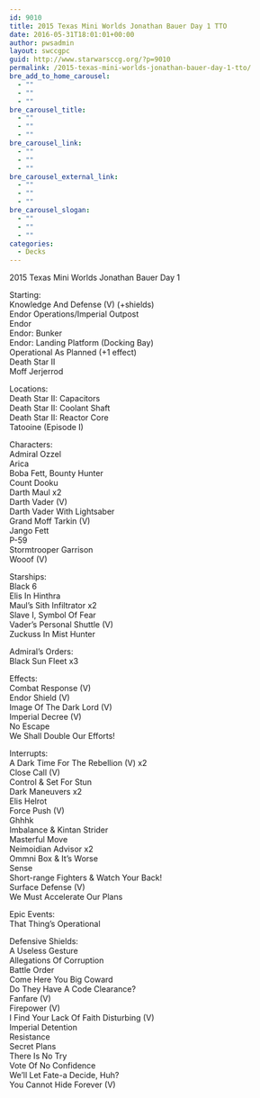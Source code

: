 ```yaml
---
id: 9010
title: 2015 Texas Mini Worlds Jonathan Bauer Day 1 TTO
date: 2016-05-31T18:01:01+00:00
author: pwsadmin
layout: swccgpc
guid: http://www.starwarsccg.org/?p=9010
permalink: /2015-texas-mini-worlds-jonathan-bauer-day-1-tto/
bre_add_to_home_carousel:
  - ""
  - ""
  - ""
bre_carousel_title:
  - ""
  - ""
  - ""
bre_carousel_link:
  - ""
  - ""
  - ""
bre_carousel_external_link:
  - ""
  - ""
  - ""
bre_carousel_slogan:
  - ""
  - ""
  - ""
categories:
  - Decks
---
```

2015 Texas Mini Worlds Jonathan Bauer Day 1

Starting:  
Knowledge And Defense (V) (+shields)  
Endor Operations/Imperial Outpost  
Endor  
Endor: Bunker  
Endor: Landing Platform (Docking Bay)  
Operational As Planned (+1 effect)  
Death Star II  
Moff Jerjerrod

Locations:  
Death Star II: Capacitors  
Death Star II: Coolant Shaft  
Death Star II: Reactor Core  
Tatooine (Episode I)

Characters:  
Admiral Ozzel  
Arica  
Boba Fett, Bounty Hunter  
Count Dooku  
Darth Maul x2  
Darth Vader (V)  
Darth Vader With Lightsaber  
Grand Moff Tarkin (V)  
Jango Fett  
P-59  
Stormtrooper Garrison  
Wooof (V)

Starships:  
Black 6  
Elis In Hinthra  
Maul’s Sith Infiltrator x2  
Slave I, Symbol Of Fear  
Vader’s Personal Shuttle (V)  
Zuckuss In Mist Hunter

Admiral’s Orders:  
Black Sun Fleet x3

Effects:  
Combat Response (V)  
Endor Shield (V)  
Image Of The Dark Lord (V)  
Imperial Decree (V)  
No Escape  
We Shall Double Our Efforts!

Interrupts:  
A Dark Time For The Rebellion (V) x2  
Close Call (V)  
Control & Set For Stun  
Dark Maneuvers x2  
Elis Helrot  
Force Push (V)  
Ghhhk  
Imbalance & Kintan Strider  
Masterful Move  
Neimoidian Advisor x2  
Ommni Box & It’s Worse  
Sense  
Short-range Fighters & Watch Your Back!  
Surface Defense (V)  
We Must Accelerate Our Plans

Epic Events:  
That Thing’s Operational

Defensive Shields:  
A Useless Gesture  
Allegations Of Corruption  
Battle Order  
Come Here You Big Coward  
Do They Have A Code Clearance?  
Fanfare (V)  
Firepower (V)  
I Find Your Lack Of Faith Disturbing (V)  
Imperial Detention  
Resistance  
Secret Plans  
There Is No Try  
Vote Of No Confidence  
We&#8217;ll Let Fate-a Decide, Huh?  
You Cannot Hide Forever (V)